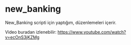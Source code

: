 # new_banking

New_Banking scripti için yaptığım, düzenlemeleri içerir.

Video buradan izlenebilir: https://www.youtube.com/watch?v=ecOnS3jKZMg
